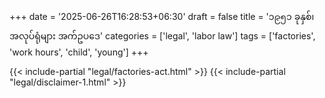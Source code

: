 +++
date = '2025-06-26T16:28:53+06:30'
draft = false
title = '၁၉၅၁ ခုနှစ်၊ အလုပ်ရုံများ အက်ဥပဒေ'
categories = ['legal', 'labor law']
tags = ['factories', 'work hours', 'child', 'young']
+++

{{< include-partial "legal/factories-act.html" >}}
{{< include-partial "legal/disclaimer-1.html" >}}